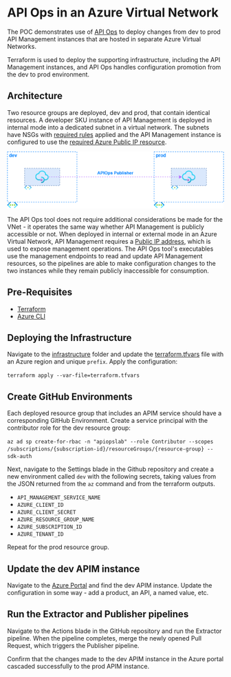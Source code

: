 # API Ops in an Azure Virtual Network

The POC demonstrates use of [API Ops](https://azure.github.io/apiops/apiops/0-labPrerequisites/) to deploy changes from dev to prod API Management instances that are hosted in separate Azure Virtual Networks.

Terraform is used to deploy the supporting infrastructure, including the API Management instances, and API Ops handles configuration promotion from the dev to prod environment.

## Architecture

Two resource groups are deployed, dev and prod, that contain identical resources. A developer SKU instance of API Management is deployed in internal mode into a dedicated subnet in a virtual network. The subnets have NSGs with [required rules](https://learn.microsoft.com/en-us/azure/api-management/api-management-using-with-vnet?tabs=stv2#configure-nsg-rules) applied and the API Management instance is configured to use the [required Azure Public IP resource](https://learn.microsoft.com/en-us/azure/api-management/api-management-using-with-vnet?tabs=stv2#prerequisites).

![Architecture](./assets/architecture.png)

The API Ops tool does not require additional considerations be made for the VNet - it operates the same way whether API Management is publicly accessible or not. When deployed in internal or external mode in an Azure Virtual Network, API Management requires a [Public IP address](https://learn.microsoft.com/en-us/azure/virtual-network/ip-services/public-ip-addresses), which is used to expose management operations. The API Ops tool's executables use the management endpoints to read and update API Management resources, so the pipelines are able to make configuration changes to the two instances while they remain publicly inaccessible for consumption.

## Pre-Requisites

- [Terraform](https://www.terraform.io/downloads.html)
- [Azure CLI](https://docs.microsoft.com/cli/azure/install-azure-cli)

## Deploying the Infrastructure

Navigate to the [infrastructure](./infrastructure/) folder and update the [terraform.tfvars](./infrastructure/terraform.tfvars) file with an Azure region and unique `prefix`. Apply the configuration:

`terraform apply --var-file=terraform.tfvars`

## Create GitHub Environments

Each deployed resource group that includes an APIM service should have a corresponding GitHub Environment. Create a service principal with the contributor role for the dev resource group:

`az ad sp create-for-rbac -n "apiopslab" --role Contributor --scopes /subscriptions/{subscription-id}/resourceGroups/{resource-group} --sdk-auth`

Next, navigate to the Settings blade in the Github repository and create a new environment called `dev` with the following secrets, taking values from the JSON returned from the `az` command and from the terraform outputs.

- `API_MANAGEMENT_SERVICE_NAME`
- `AZURE_CLIENT_ID`
- `AZURE_CLIENT_SECRET`
- `AZURE_RESOURCE_GROUP_NAME`
- `AZURE_SUBSCRIPTION_ID`
- `AZURE_TENANT_ID`

Repeat for the prod resource group.

## Update the dev APIM instance

Navigate to the [Azure Portal](https://portal.azure.com/) and find the dev APIM instance. Update the configuration in some way - add a product, an API, a named value, etc.

## Run the Extractor and Publisher pipelines

Navigate to the Actions blade in the GitHub repository and run the Extractor pipeline. When the pipeline completes, merge the newly opened Pull Request, which triggers the Publisher pipeline.

Confirm that the changes made to the dev APIM instance in the Azure portal cascaded successfully to the prod APIM instance.
